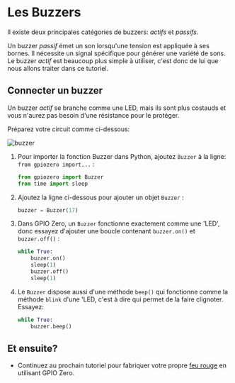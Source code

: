 # Les Buzzers

Il existe deux principales catégories de buzzers: *actifs* et *passifs*.

Un buzzer *passif* émet un son lorsqu'une tension est appliquée à ses bornes. Il nécessite un signal spécifique pour générer une variété de sons. Le buzzer *actif* est beaucoup plus simple à utiliser, c'est donc de lui que nous allons traiter dans ce tutoriel.

## Connecter un buzzer

Un buzzer *actif* se branche comme une LED, mais ils sont plus costauds et vous n'aurez pas besoin d'une résistance pour le protéger.

Préparez votre circuit comme ci-dessous:

![buzzer](images/buzzer-circuit.png)

1. Pour importer la fonction Buzzer dans Python, ajoutez `Buzzer` à la ligne: `from gpiozero import...` :

    ```python
    from gpiozero import Buzzer
	from time import sleep
    ```

1. Ajoutez la ligne ci-dessous pour ajouter un objet `Buzzer` :

    ```python
    buzzer = Buzzer(17)
    ```

1. Dans GPIO Zero, un `Buzzer` fonctionne exactement comme une 'LED', donc essayez d'ajouter une boucle contenant `buzzer.on()` et `buzzer.off()` :

    ```python
    while True:
        buzzer.on()
	    sleep(1)
        buzzer.off()
		sleep(1)

    ```

1. Le `Buzzer` dispose aussi d'une méthode `beep()` qui fonctionne comme la méthode `blink` d'une 'LED, c'est à dire qui permet de la faire clignoter. Essayez:

    ```python
    while True:
        buzzer.beep()
    ```

## Et ensuite?

- Continuez au prochain tutoriel pour fabriquer votre propre [feu rouge](trafficlights.md) en utilisant GPIO Zero.
